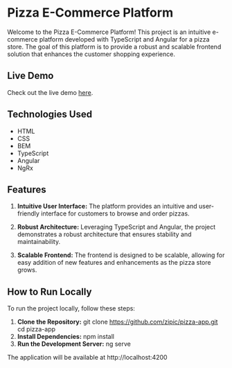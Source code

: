 # Pizza E-Commerce Platform

Welcome to the Pizza E-Commerce Platform! This project is an intuitive e-commerce platform developed with TypeScript and Angular for a pizza store. The goal of this platform is to provide a robust and scalable frontend solution that enhances the customer shopping experience.

## Live Demo

Check out the live demo [here](https://zipic.github.io/pizza-app).

## Technologies Used
- HTML
- CSS
- BEM
- TypeScript
- Angular
- NgRx

## Features

1. **Intuitive User Interface:** The platform provides an intuitive and user-friendly interface for customers to browse and order pizzas.

2. **Robust Architecture:** Leveraging TypeScript and Angular, the project demonstrates a robust architecture that ensures stability and maintainability.

3. **Scalable Frontend:** The frontend is designed to be scalable, allowing for easy addition of new features and enhancements as the pizza store grows.

## How to Run Locally

To run the project locally, follow these steps:

1. **Clone the Repository:**
   git clone https://github.com/zipic/pizza-app.git
   cd pizza-app
2. **Install Dependencies:**
   npm install
3. **Run the Development Server:**
   ng serve

The application will be available at http://localhost:4200
